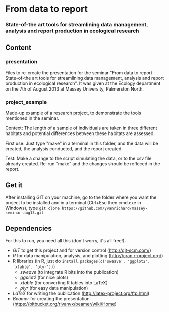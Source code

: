 From data to report
====================
### State-of-the art tools for streamlining data management, analysis and report production in ecological research

## Content
### presentation
Files to re-create the presentation for the seminar "From data to report - State-of-the art tools for streamlining data management, analysis and report production in ecological research".
It was given at the Ecology department on the 7th of August 2013 at Massey University, Palmerston North.  

### project_example 
Made-up example of a research project, to demonstrate the tools mentioned in the seminar.

Context: The length of a sample of individuals are taken in three different habitats and potential differences between these habitats are assessed.

First use: Just type "make" in a terminal in this folder, and the data will be created, the analysis conducted, and the report created.

Test: Make a change to the script simulating the data, or to the csv file already created. Re-run "make" and the changes should be refleced in the report.

## Get it
After installing GIT on your machine, go to the folder where you want the project to be installed and in a terminal (Ctrl+Esc then cmd.exe in Windows), type
`git clone https://github.com/yvanrichard/massey-seminar-aug13.git`

## Dependencies
For this to run, you need all this (don't worry, it's all free!):
- *GIT* to get this project and for version control (http://git-scm.com/)
- *R* for data manipulation, analysis, and plotting (http://cran.r-project.org/)
- R libraries (in R, just do `install.packages(c('sweave', 'ggplot2', 'xtable', 'plyr'))`)
  - *sweave* (to integrate R bits into the publication)
  - *ggplot2* (for nice plots)
  - *xtable* (for converting R tables into LaTeX)
  - *plyr* (for easy data manipulation)
- *LaTeX* for writing the publication (http://latex-project.org/ftp.html)
- *Beamer* for creating the presentation (https://bitbucket.org/rivanvx/beamer/wiki/Home)
